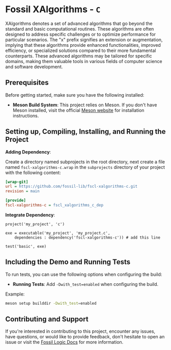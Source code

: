 # Fossil XAlgorithms - `C`

XAlgorithms denotes a set of advanced algorithms that go beyond the standard and basic computational routines. These algorithms are often designed to address specific challenges or to optimize performance for particular scenarios. The "x" prefix signifies an extension or augmentation, implying that these algorithms provide enhanced functionalities, improved efficiency, or specialized solutions compared to their more fundamental counterparts. These advanced algorithms may be tailored for specific domains, making them valuable tools in various fields of computer science and software development.

## Prerequisites

Before getting started, make sure you have the following installed:

- **Meson Build System**: This project relies on Meson. If you don't have Meson installed, visit the official [Meson website](https://mesonbuild.com/Getting-meson.html) for installation instructions.

## Setting up, Compiling, Installing, and Running the Project

**Adding Dependency**:

Create a directory named subprojects in the root directory, next create a file named `fscl-xalgorithms-c.wrap` in the `subprojects` directory of your project with the following content:

   ```ini
   [wrap-git]
   url = https://github.com/fossil-lib/fscl-xalgorithms-c.git
   revision = main
   
   [provide]
   fscl-xalgorithms-c = fscl_xalgorithms_c_dep
   ```

**Integrate Dependency**:
   ```meson
   project('my_project', 'c')

   exe = executable('my_project', 'my_project.c',
       dependencies : dependency('fscl-xalgorithms-c')) # add this line

   test('basic', exe)
   ```

## Including the Demo and Running Tests

To run tests, you can use the following options when configuring the build:

- **Running Tests**: Add `-Dwith_test=enabled` when configuring the build.

Example:

```zsh
meson setup builddir -Dwith_test=enabled
```

## Contributing and Support

If you're interested in contributing to this project, encounter any issues, have questions, or would like to provide feedback, don't hesitate to open an issue or visit the [Fossil Logic Docs](https://fossillogic.com/the-docs) for more information.
